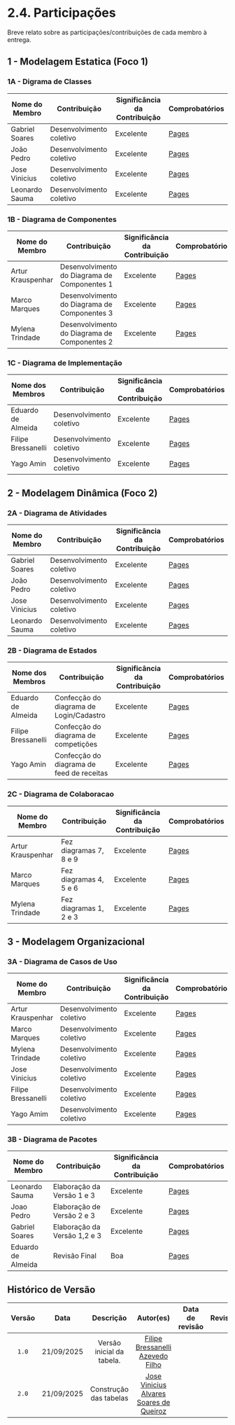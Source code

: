 # 2.4. Participações

Breve relato sobre as participações/contribuições de cada membro à entrega.

## 1 - Modelagem Estatica  (Foco 1)

<!-- EXEMPLO:
| Fulano  |  1. Participação nas Etapas da Design Sprint elaborando artefatos | Boa | Registro nos Versionamentos do Documento de Design Sprint, conforme (link) -->


### 1A - Digrama de Classes
| Nome do Membro      | Contribuição                                                                             | Significância da Contribuição | Comprobatórios        |
| ------------------- | ---------------------------------------------------------------------------------------- | ----------------------------- | --------------------- |
| Gabriel Soares      | Desenvolvimento coletivo                     | Excelente                     |  [Pages](https://unbarqdsw2025-2-turma01.github.io/2025.2-T01-G6-QueroBemEstar_Entrega_02/#/./Modelagem/ModelagemEstatica/2.1.1.DiagramaClasses)                     |
| João Pedro          | Desenvolvimento coletivo                      | Excelente                     |  [Pages](https://unbarqdsw2025-2-turma01.github.io/2025.2-T01-G6-QueroBemEstar_Entrega_02/#/./Modelagem/ModelagemEstatica/2.1.1.DiagramaClasses)                     |
| Jose Vinicius       | Desenvolvimento coletivo                       | Excelente                     |  [Pages](https://unbarqdsw2025-2-turma01.github.io/2025.2-T01-G6-QueroBemEstar_Entrega_02/#/./Modelagem/ModelagemEstatica/2.1.1.DiagramaClasses)                     |
| Leonardo Sauma   | Desenvolvimento coletivo                      | Excelente                     |  [Pages](https://unbarqdsw2025-2-turma01.github.io/2025.2-T01-G6-QueroBemEstar_Entrega_02/#/./Modelagem/ModelagemEstatica/2.1.1.DiagramaClasses)                     |


### 1B - Diagrama de Componentes

| Nome do Membro      | Contribuição                                           | Significância da Contribuição | Comprobatórios |
| ------------------- | ------------------------------------------------------ | ----------------------------- | -------------- |
| Artur Krauspenhar   | Desenvolvimento do Diagrama de Componentes 1                   | Excelente                     |  [Pages](https://unbarqdsw2025-2-turma01.github.io/2025.2-T01-G6-QueroBemEstar_Entrega_02/#/./Modelagem/ModelagemEstatica/2.1.2.DiagramaDeComponentes)              |
| Marco Marques       | Desenvolvimento do Diagrama de Componentes 3               | Excelente                     |  [Pages](https://unbarqdsw2025-2-turma01.github.io/2025.2-T01-G6-QueroBemEstar_Entrega_02/#/./Modelagem/ModelagemEstatica/2.1.2.DiagramaDeComponentes)              |
| Mylena Trindade     | Desenvolvimento do Diagrama de Componentes 2              | Excelente                     |  [Pages](https://unbarqdsw2025-2-turma01.github.io/2025.2-T01-G6-QueroBemEstar_Entrega_02/#/./Modelagem/ModelagemEstatica/2.1.2.DiagramaDeComponentes)              |



### 1C - Diagrama de Implementação

| Nome dos Membros         | Contribuição                                              | Significância da Contribuição | Comprobatórios           |         
| ------------------------ | --------------------------------------------------------- | ----------------------------- | ------------------------ |
| Eduardo de Almeida       | Desenvolvimento coletivo             | Excelente                     |  [Pages](https://unbarqdsw2025-2-turma01.github.io/2025.2-T01-G6-QueroBemEstar_Entrega_02/#/./Modelagem/ModelagemEstatica/2.1.3.DiagramaDeImplementacao)                        |
| Filipe Bressanelli       | Desenvolvimento coletivo             | Excelente                     |  [Pages](https://unbarqdsw2025-2-turma01.github.io/2025.2-T01-G6-QueroBemEstar_Entrega_02/#/./Modelagem/ModelagemEstatica/2.1.3.DiagramaDeImplementacao)                        |
| Yago Amin                | Desenvolvimento coletivo                         | Excelente                     |  [Pages](https://unbarqdsw2025-2-turma01.github.io/2025.2-T01-G6-QueroBemEstar_Entrega_02/#/./Modelagem/ModelagemEstatica/2.1.3.DiagramaDeImplementacao)                        |


## 2 - Modelagem Dinâmica  (Foco 2)

### 2A - Diagrama de Atividades

| Nome do Membro      | Contribuição                                                                             | Significância da Contribuição | Comprobatórios        |
| ------------------- | ---------------------------------------------------------------------------------------- | ----------------------------- | --------------------- |
| Gabriel Soares      | Desenvolvimento coletivo                       | Excelente                     |  [Pages](https://unbarqdsw2025-2-turma01.github.io/2025.2-T01-G6-QueroBemEstar_Entrega_02/#/./Modelagem/ModelagemDinamica/2.2.1.DiagramaDeAtividades)                     |
| João Pedro          | Desenvolvimento coletivo                       | Excelente                     |  [Pages](https://unbarqdsw2025-2-turma01.github.io/2025.2-T01-G6-QueroBemEstar_Entrega_02/#/./Modelagem/ModelagemDinamica/2.2.1.DiagramaDeAtividades)                     |
| Jose Vinicius       | Desenvolvimento coletivo                        | Excelente                     |  [Pages](https://unbarqdsw2025-2-turma01.github.io/2025.2-T01-G6-QueroBemEstar_Entrega_02/#/./Modelagem/ModelagemDinamica/2.2.1.DiagramaDeAtividades)                     |
| Leonardo Sauma   | Desenvolvimento coletivo                        | Excelente                     |  [Pages](https://unbarqdsw2025-2-turma01.github.io/2025.2-T01-G6-QueroBemEstar_Entrega_02/#/./Modelagem/ModelagemDinamica/2.2.1.DiagramaDeAtividades)                     |



### 2B -  Diagrama de Estados

| Nome dos Membros         | Contribuição                                              | Significância da Contribuição | Comprobatórios           |         
| ------------------------ | --------------------------------------------------------- | ----------------------------- | ------------------------ |
| Eduardo de Almeida       |   Confecção do diagrama de Login/Cadastro         |            Excelente         |  [Pages](https://unbarqdsw2025-2-turma01.github.io/2025.2-T01-G6-QueroBemEstar_Entrega_02/#/./Modelagem/ModelagemDinamica/2.2.2.DiagramaDeEstados)                        |
| Filipe Bressanelli       |      Confecção do diagrama de competições      | Excelente                     |  [Pages](https://unbarqdsw2025-2-turma01.github.io/2025.2-T01-G6-QueroBemEstar_Entrega_02/#/./Modelagem/ModelagemDinamica/2.2.2.DiagramaDeEstados)                        |
| Yago Amin                |       Confecção do diagrama de feed de receitas                 | Excelente                     |  [Pages](https://unbarqdsw2025-2-turma01.github.io/2025.2-T01-G6-QueroBemEstar_Entrega_02/#/./Modelagem/ModelagemDinamica/2.2.2.DiagramaDeEstados)                        |



### 2C - Diagrama de Colaboracao

| Nome do Membro      | Contribuição                                           | Significância da Contribuição | Comprobatórios |
| ------------------- | ------------------------------------------------------ | ----------------------------- | -------------- |
| Artur Krauspenhar   |     Fez diagramas 7, 8 e 9                | Excelente                     |  [Pages](https://unbarqdsw2025-2-turma01.github.io/2025.2-T01-G6-QueroBemEstar_Entrega_02/#/./Modelagem/ModelagemDinamica/2.2.3.DiagramaDeColaboracao)              |
| Marco Marques       |   Fez diagramas 4, 5 e 6            | Excelente                     |  [Pages](https://unbarqdsw2025-2-turma01.github.io/2025.2-T01-G6-QueroBemEstar_Entrega_02/#/./Modelagem/ModelagemDinamica/2.2.3.DiagramaDeColaboracao)              |
| Mylena Trindade     |   Fez diagramas 1, 2 e 3           | Excelente                     |  [Pages](https://unbarqdsw2025-2-turma01.github.io/2025.2-T01-G6-QueroBemEstar_Entrega_02/#/./Modelagem/ModelagemDinamica/2.2.3.DiagramaDeColaboracao)              |



## 3 - Modelagem Organizacional

### 3A - Diagrama de Casos de Uso

| Nome do Membro      | Contribuição                                           | Significância da Contribuição | Comprobatórios |
| ------------------- | ------------------------------------------------------ | ----------------------------- | -------------- |
| Artur Krauspenhar   | Desenvolvimento coletivo                     | Excelente                     |  [Pages](https://unbarqdsw2025-2-turma01.github.io/2025.2-T01-G6-QueroBemEstar_Entrega_02/#/./Modelagem/ModelagemOrganizacional/2.3.1.DiagramaDeCasosDeUso)              |
| Marco Marques       | Desenvolvimento coletivo               | Excelente                     |  [Pages](https://unbarqdsw2025-2-turma01.github.io/2025.2-T01-G6-QueroBemEstar_Entrega_02/#/./Modelagem/ModelagemOrganizacional/2.3.1.DiagramaDeCasosDeUso)              |
| Mylena Trindade     | Desenvolvimento coletivo              | Excelente                     |  [Pages](https://unbarqdsw2025-2-turma01.github.io/2025.2-T01-G6-QueroBemEstar_Entrega_02/#/./Modelagem/ModelagemOrganizacional/2.3.1.DiagramaDeCasosDeUso)              |
| Jose Vinicius     | Desenvolvimento coletivo              | Excelente                     |  [Pages](https://unbarqdsw2025-2-turma01.github.io/2025.2-T01-G6-QueroBemEstar_Entrega_02/#/./Modelagem/ModelagemOrganizacional/2.3.1.DiagramaDeCasosDeUso)              |
| Filipe Bressanelli     | Desenvolvimento coletivo               | Excelente                     |  [Pages](https://unbarqdsw2025-2-turma01.github.io/2025.2-T01-G6-QueroBemEstar_Entrega_02/#/./Modelagem/ModelagemOrganizacional/2.3.1.DiagramaDeCasosDeUso)              |
| Yago  Amim  | Desenvolvimento coletivo               | Excelente                     |  [Pages](https://unbarqdsw2025-2-turma01.github.io/2025.2-T01-G6-QueroBemEstar_Entrega_02/#/./Modelagem/ModelagemOrganizacional/2.3.1.DiagramaDeCasosDeUso)              |


### 3B - Diagrama de Pacotes 

| Nome do Membro      | Contribuição                                           | Significância da Contribuição | Comprobatórios |
| ------------------- | ------------------------------------------------------ | ----------------------------- | -------------- |
| Leonardo Sauma   |     Elaboração da Versão 1 e 3                 | Excelente                     |  [Pages](https://unbarqdsw2025-2-turma01.github.io/2025.2-T01-G6-QueroBemEstar_Entrega_02/#/./Modelagem/ModelagemOrganizacional/2.3.2.DiagramaDePacotes.md)              |
| Joao Pedro      |    Elaboração de Versão 2 e 3           | Excelente                     |  [Pages](https://unbarqdsw2025-2-turma01.github.io/2025.2-T01-G6-QueroBemEstar_Entrega_02/#/./Modelagem/ModelagemOrganizacional/2.3.2.DiagramaDePacotes.md)              |
| Gabriel Soares    |   Elaboração da Versão 1,2 e 3           | Excelente                     |  [Pages](https://unbarqdsw2025-2-turma01.github.io/2025.2-T01-G6-QueroBemEstar_Entrega_02/#/./Modelagem/ModelagemOrganizacional/2.3.2.DiagramaDePacotes.md)              |
| Eduardo de Almeida     |   Revisão Final          |        Boa              |  [Pages](https://unbarqdsw2025-2-turma01.github.io/2025.2-T01-G6-QueroBemEstar_Entrega_02/#/./Modelagem/ModelagemOrganizacional/2.3.2.DiagramaDePacotes.md)              |


## Histórico de Versão


| Versão |    Data    |                    Descrição                     |     Autor(es)     | Data de revisão | Revisor(es)      |
| :----: | :--------: | :----------------------------------------------: | :---------------: | :-------------: | :--------------: |
| `1.0`  | 21/09/2025 |           Versão inicial da tabela.            |      [Filipe Bressanelli Azevedo Filho](https://github.com/fbressa)       |       |   
| `2.0`  | 21/09/2025 |           Construção das tabelas           |      [Jose Vinicius Alvares Soares de Queiroz](https://github.com/JoseViniciusQueiroz)       |        
